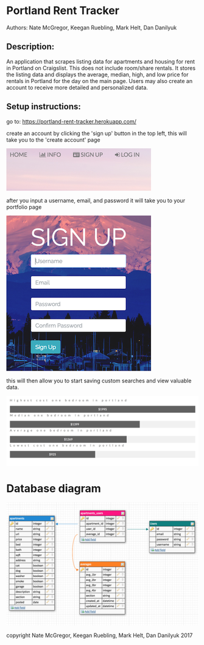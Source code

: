 Portland Rent Tracker
=====================

Authors:
Nate McGregor, Keegan Ruebling, Mark Helt, Dan Danilyuk

Description:
------------
An application that scrapes listing data for apartments and housing for rent in Portland on Craigslist. This does not include room/share rentals. It stores the listing data and displays the average, median, high, and low price for rentals in Portland for the day on the main page. Users may also create an account to receive more detailed and personalized data.

Setup instructions:
-------------------
go to: https://portland-rent-tracker.herokuapp.com/

create an account by clicking the 'sign up' button in the top left, this will take you to the 'create account' page

![alt text](/public/img/signup2.png)

after you input a username, email, and password it will take you to your portfolio page

![alt text](/public/img/signup3.png)

this will then allow you to start saving custom searches and view valuable data.

![alt text](/public/img/screen.png)


Database diagram
================

![alt text](/public/img/rent-tracker-sql-diagram.png)

copyright Nate McGregor, Keegan Ruebling, Mark Helt, Dan Danilyuk 2017
